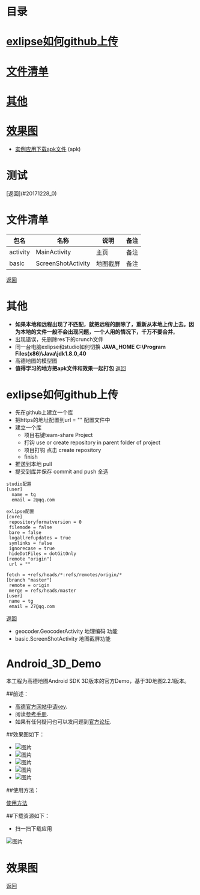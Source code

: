 <h1 id="20171228_0">目录</h1>

# [exlipse如何github上传](#20171228_1)
# [文件清单](#20171228_2)
# [其他](#20171228_3)
# [效果图](#20171228_4)

+ [实例应用下载apk文件](https://github.com/amapapi/Android_3D_Demo/raw/master/resource/AMapApiV2Demo.apk) (apk)

<h1 id="20171228_">测试</h1>
[返回](#20171228_0)

<h1 id="20171228_2">文件清单</h1>

|包名|名称|说明|备注|
|--|--|--|--|
|activity|MainActivity|主页|备注|
|basic|ScreenShotActivity|地图截屏|备注|

[返回](#20171228_0)
<h1 id="20171228_3">其他</h1>

- **如果本地和远程出现了不匹配，就把远程的删除了，重新从本地上传上去。因为本地的文件一般不会出现问题，一个人用的情况下，千万不要合并**。
- 出现错误，先删除res下的crunch文件
- 同一台电脑exlipse和studio如何切换
 **JAVA_HOME**
**C:\Program Files(x86)\Java\jdk1.8.0_40**
- 高德地图的模型图
- **值得学习的地方把apk文件和效果一起打包**
[返回](#20171228_0)

<h1 id="20171228_1">exlipse如何github上传</h1>

- 先在github上建立一个库
- 把https的地址配置到url = "" 配置文件中
- 建立一个库
	- 项目右键team-share Project 
	- 打钩 use or create repository in parent folder of project
	- 项目打钩  点击 create repository
	- finish
- 推送到本地 pull
- 提交到库并保存 commit and push  全选

```
studio配置
[user]
  name = tg
  email = 2@qq.com

exlipse配置
[core]
 repositoryformatversion = 0
 filemode = false
 bare = false
 logallrefupdates = true
 symlinks = false
 ignorecase = true
 hideDotFiles = dotGitOnly
[remote "origin"]
 url = "" 

fetch = +refs/heads/*:refs/remotes/origin/*
[branch "master"]
 remote = origin
 merge = refs/heads/master
[user]
 name = tg
 email = 27@qq.com

```
[返回](#20171228_0)
- geocoder.GeocoderActivity  地理编码 功能
- basic.ScreenShotActivity  地图截屏功能


Android_3D_Demo
===============
本工程为高德地图Android SDK 3D版本的官方Demo，基于3D地图2.2.1版本。

##前述：
 
- [高德官方网站申请key](http://id.amap.com/?ref=http%3A%2F%2Fapi.amap.com%2Fkey%2F).
- 阅读[参考手册](http://api.amap.com/Public/reference/Android%20API%20v2/).
- 如果有任何疑问也可以发问题到[官方论坛](http://bbs.amap.com/forum.php?gid=1).

##效果图如下：

* ![图片](https://raw.githubusercontent.com/amapapi/Android_3D_Demo/master/resource/%E5%9F%BA%E6%9C%AC%E5%8A%9F%E8%83%BD.jpg)
* ![图片](https://raw.githubusercontent.com/amapapi/Android_3D_Demo/master/resource/%E6%90%9C%E7%B4%A2%E5%8A%9F%E8%83%BD.jpg)
* ![图片](https://raw.githubusercontent.com/amapapi/Android_3D_Demo/master/resource/%E8%B7%AF%E5%BE%84%E8%A7%84%E5%88%92%E5%8A%9F%E8%83%BD.jpg)
* ![图片](https://raw.githubusercontent.com/amapapi/Android_3D_Demo/master/resource/%E5%8A%9F%E8%83%BD.jpg)
* ![图片](https://raw.githubusercontent.com/amapapi/Android_3D_Demo/master/resource/%E5%85%B6%E4%BB%96%E5%8A%9F%E8%83%BD.jpg)

##使用方法：

[使用方法](http://developer.amap.com/api/android-sdk/summary/)

##下载资源如下：

+ 扫一扫下载应用

![图片](https://raw.githubusercontent.com/amapapi/Android_3D_Demo/master/resource/%E4%BA%8C%E7%BB%B4%E7%A0%81.png )


<h1 id="20171228_4">效果图</h1>

[返回](#20171228_0)



